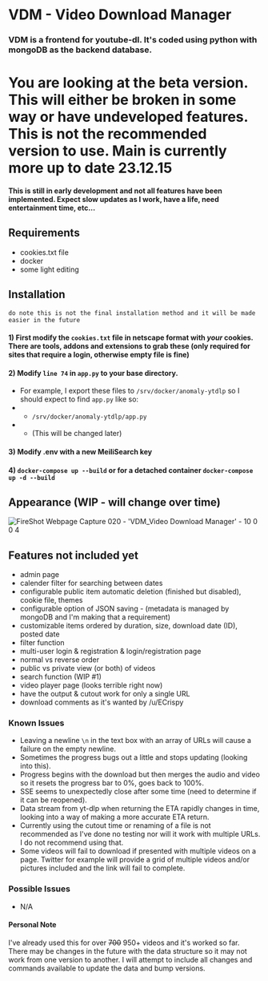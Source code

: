 # VDM - Video Download Manager

### VDM is a frontend for youtube-dl. It's coded using python with mongoDB as the backend database.

# You are looking at the beta version. This will either be broken in some way or have undeveloped features. This is not the recommended version to use. Main is currently more up to date 23.12.15

#### This is still in early development and not all features have been implemented. Expect slow updates as I work, have a life, need entertainment time, etc... 

## Requirements

- cookies.txt file
- docker
- some light editing

## Installation

`do note this is not the final installation method and it will be made easier in the future`

#### 1) First modify the `cookies.txt` file in netscape format with *your* cookies. There are tools, addons and extensions to grab these (only required for sites that require a login, otherwise empty file is fine) 

#### 2) Modify `line 74` in `app.py` to your base directory. 
- For example, I export these files to `/srv/docker/anomaly-ytdlp` so I should expect to find `app.py` like so:
- - `/srv/docker/anomaly-ytdlp/app.py` 
- - \(This will be changed later\)
 
#### 3) Modify .env with a new MeiliSearch key

#### 4) `docker-compose up --build` or for a detached container `docker-compose up -d --build`

## Appearance (WIP - will change over time)

![FireShot Webpage Capture 020 - 'VDM_Video Download Manager' - 10 0 0 4](https://github.com/samstarnes/vdm/assets/19420604/b54b9fe4-b0cf-460f-82a6-7a15c12d1842)


## Features not included yet
- admin page
- calender filter for searching between dates
- configurable public item automatic deletion (finished but disabled), cookie file, themes
- configurable option of JSON saving - (metadata is managed by mongoDB and I'm making that a requirement)
- customizable items ordered by duration, size, download date (ID), posted date
- filter function
- multi-user login & registration & login/registration page
- normal vs reverse order
- public vs private view (or both) of videos
- search function (WIP #1) 
- video player page (looks terrible right now) 
- have the output & cutout work for only a single URL
- download comments as it's wanted by /u/ECrispy

### Known Issues
- Leaving a newline `\n` in the text box with an array of URLs will cause a failure on the empty newline.
- Sometimes the progress bugs out a little and stops updating (looking into this).
- Progress begins with the download but then merges the audio and video so it resets the progress bar to 0%, goes back to 100%.
- SSE seems to unexpectedly close after some time (need to determine if it can be reopened).
- Data stream from yt-dlp when returning the ETA rapidly changes in time, looking into a way of making a more accurate ETA return.
- Currently using the cutout time or renaming of a file is not recommended as I've done no testing nor will it work with multiple URLs. I do not recommend using that.
- Some videos will fail to download if presented with multiple videos on a page. Twitter for example will provide a grid of multiple videos and/or pictures included and the link will fail to complete.

### Possible Issues
- N/A

#### Personal Note
I've already used this for over ~~700~~ 950+ videos and it's worked so far. There may be changes in the future with the data structure so it may not work from one version to another. I will attempt to include all changes and commands available to update the data and bump versions.
